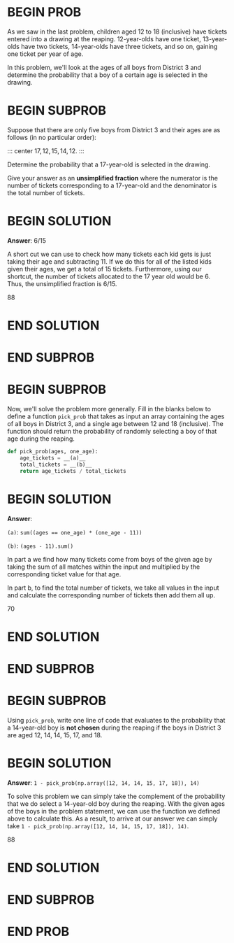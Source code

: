 # BEGIN PROB

As we saw in the last problem, children aged $12$ to $18$ (inclusive)
have tickets entered into a drawing at the reaping. $12$-year-olds have
one ticket, $13$-year-olds have two tickets, $14$-year-olds have three
tickets, and so on, gaining one ticket per year of age.

In this problem, we'll look at the ages of all boys from District $3$
and determine the probability that a boy of a certain age is selected in
the drawing.

# BEGIN SUBPROB

Suppose that there are only five boys from District $3$ and their ages
are as follows (in no particular order):

::: center 
$17, 12, 15, 14, 12$. 
:::

Determine the probability that a $17$-year-old is selected in the
drawing.

Give your answer as an **unsimplified fraction** where the numerator is
the number of tickets corresponding to a $17$-year-old and the
denominator is the total number of tickets.

# BEGIN SOLUTION

**Answer**: $6/15$

A short cut we can use to check how many tickets each kid gets is just taking their age and subtracting 11. If we do this for all of the listed kids given their ages, we get a total of 15 tickets. Furthermore, using our shortcut, the number of tickets allocated to the 17 year old would be 6. Thus, the unsimplified fraction is $6/15$.

<average>88</average>

# END SOLUTION

# END SUBPROB

# BEGIN SUBPROB

Now, we'll solve the problem more generally. Fill in the blanks below to
define a function `pick_prob` that takes as input an array containing
the ages of all boys in District $3$, and a single age between $12$ and
$18$ (inclusive). The function should return the probability of randomly
selecting a boy of that age during the reaping.

```py
def pick_prob(ages, one_age):
    age_tickets = __(a)__
    total_tickets = __(b)__
    return age_tickets / total_tickets
```

# BEGIN SOLUTION
**Answer**:

`(a)`: `sum((ages == one_age) * (one_age - 11))`

`(b)`: `(ages - 11).sum()`

In part a we find how many tickets come from boys of the given age by taking the sum of all matches within the input and multiplied by the corresponding ticket value for that age. 

In part b, to find the total number of tickets, we take all values in the input and calculate the corresponding number of tickets then add them all up.

<average>70</average>

# END SOLUTION

# END SUBPROB

# BEGIN SUBPROB

Using `pick_prob`, write one line of code that evaluates to the
probability that a $14$-year-old boy is **not chosen** during the
reaping if the boys in District $3$ are aged $12$, $14$, $14$, $15$,
$17$, and $18$.

# BEGIN SOLUTION
**Answer**: `1 - pick_prob(np.array([12, 14, 14, 15, 17, 18]), 14)`

To solve this problem we can simply take the complement of the probability that we do select a $14$-year-old boy during the reaping. With the given ages of the boys in the problem statement, we can use the function we defined above to calculate this. As a result, to arrive at our answer we can simply take `1 - pick_prob(np.array([12, 14, 14, 15, 17, 18]), 14)`.

<average>88</average>

# END SOLUTION

# END SUBPROB

# END PROB